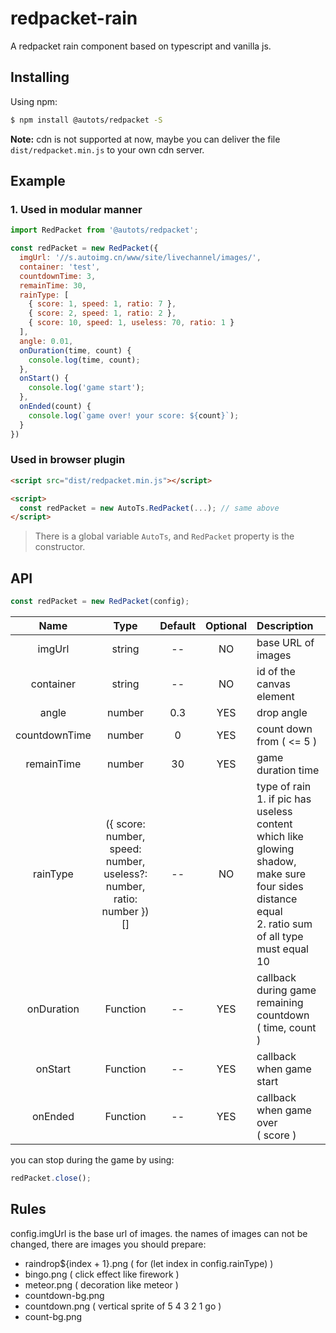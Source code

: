 # redpacket-rain

A redpacket rain component based on typescript and vanilla js.

## Installing

Using npm:

``` bash
$ npm install @autots/redpacket -S
```

**Note:** cdn is not supported at now, maybe you can deliver the file `dist/redpacket.min.js` to your own cdn server.

## Example
### 1. Used in modular manner

``` js
import RedPacket from '@autots/redpacket';

const redPacket = new RedPacket({
  imgUrl: '//s.autoimg.cn/www/site/livechannel/images/',
  container: 'test',
  countdownTime: 3,
  remainTime: 30,
  rainType: [
    { score: 1, speed: 1, ratio: 7 },
    { score: 2, speed: 1, ratio: 2 },
    { score: 10, speed: 1, useless: 70, ratio: 1 }
  ],
  angle: 0.01,
  onDuration(time, count) {
    console.log(time, count);
  },
  onStart() {
    console.log('game start');
  },
  onEnded(count) {
    console.log(`game over! your score: ${count}`);
  }
})
```

### Used in browser plugin

``` html
<script src="dist/redpacket.min.js"></script>

<script>
  const redPacket = new AutoTs.RedPacket(...); // same above
</script>
```

> There is a global variable `AutoTs`, and `RedPacket` property is the constructor.


## API

``` js
const redPacket = new RedPacket(config);
```
| Name | Type | Default | Optional | Description |
|:----------:|:-----------------------------:|:-----------:|:----:|:--------------------------|
| imgUrl                 | string | --               | NO  | base URL of images  |
| container        | string | --             | NO | id of the canvas element |
| angle  | number | 0.3 | YES | drop angle |
| countdownTime  | number | 0 | YES | count down from ( <= 5 ) |
| remainTime  | number | 30  | YES | game duration time |
| rainType  | ({ score: number, speed: number, useless?: number, ratio: number })[] | -- | NO | type of rain <br> 1. if pic has useless content which like glowing shadow, make sure four sides distance equal <br> 2. ratio sum of all type must equal 10 |
| onDuration      | Function                       | --               | YES | callback during game remaining countdown <br> ( time, count ) |
| onStart     | Function                       | --               | YES | callback when game start |
| onEnded   | Function                       | --               | YES | callback when game over <br>( score ) |


you can stop during the game by using:
``` js
redPacket.close();
```

## Rules
config.imgUrl is the base url of images. the names of images can not be changed, there are images you should prepare:
* raindrop${index + 1}.png  ( for (let index in config.rainType) ) 
* bingo.png  ( click effect like firework )
* meteor.png  ( decoration like meteor )
* countdown-bg.png
* countdown.png  ( vertical sprite of 5 4 3 2 1 go )
* count-bg.png  